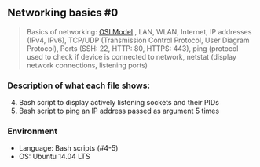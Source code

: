 ## Networking basics #0
> Basics of networking: [OSI Model](https://searchnetworking.techtarget.com/definition/OSI)
> , LAN, WLAN, Internet, IP addresses (IPv4, IPv6),
> TCP/UDP (Transmission Control Protocol, User Diagram Protocol),
> Ports (SSH: 22, HTTP: 80, HTTPS: 443), ping (protocol used to check if device
> is connected to network, netstat (display network connections,
> listening ports)

### Description of what each file shows:
4. Bash script to display actively listening sockets and their PIDs
5. Bash script to ping an IP address passed as argument 5 times

### Environment
* Language: Bash scripts (#4-5)
* OS: Ubuntu 14.04 LTS
